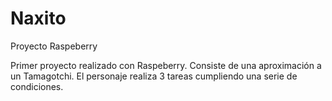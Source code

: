# Naxito
Proyecto Raspeberry

Primer proyecto realizado con Raspeberry. Consiste de una aproximación a un Tamagotchi. El personaje realiza 3 tareas cumpliendo una serie de condiciones.
